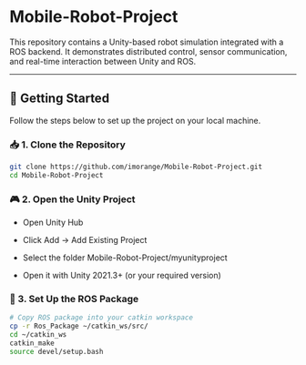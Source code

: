 # Mobile-Robot-Project

This repository contains a Unity-based robot simulation integrated with a ROS backend. It demonstrates distributed control, sensor communication, and real-time interaction between Unity and ROS.

---

## 🚀 Getting Started

Follow the steps below to set up the project on your local machine.

### 📥 1. Clone the Repository

```bash
git clone https://github.com/imorange/Mobile-Robot-Project.git
cd Mobile-Robot-Project
```
### 🎮 2. Open the Unity Project
- Open Unity Hub

- Click Add → Add Existing Project

- Select the folder Mobile-Robot-Project/myunityproject

- Open it with Unity 2021.3+ (or your required version)

### 🤖 3. Set Up the ROS Package
```bash
# Copy ROS package into your catkin workspace
cp -r Ros_Package ~/catkin_ws/src/
cd ~/catkin_ws
catkin_make
source devel/setup.bash
```

